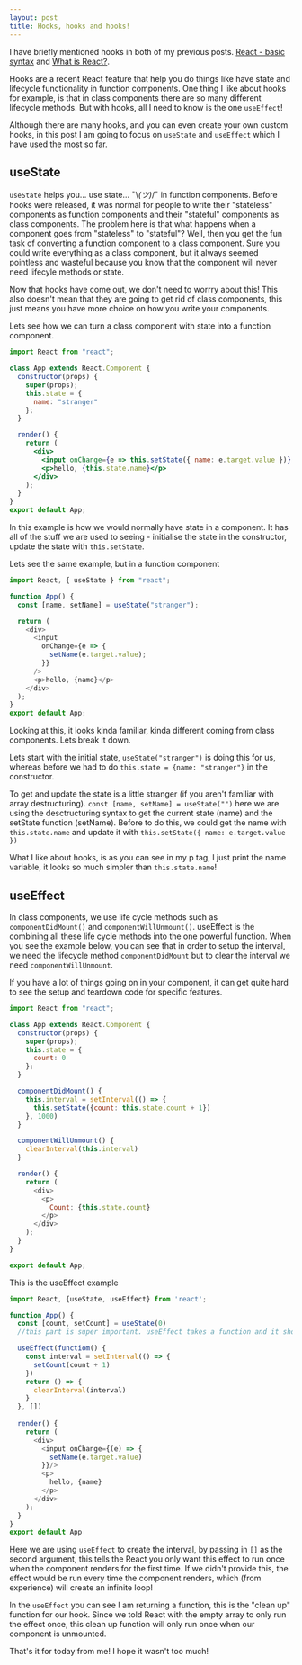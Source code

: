 ```yaml
---
layout: post
title: Hooks, hooks and hooks!
---
```


I have briefly mentioned hooks in both of my previous posts. [React - basic syntax](2019-03-16-Basic-syntax-react.md) and [What is React?](2019-03-07-what-is-react.md).

Hooks are a recent React feature that help you do things like have state and lifecycle functionality in function components. One thing I like about hooks for example, is that in class components there are so many different lifecycle methods. But with hooks, all I need to know is the one `useEffect`!

Although there are many hooks, and you can even create your own custom hooks, in this post I am going to focus on `useState` and `useEffect` which I have used the most so far.

## useState

`useState` helps you... use state... ¯\\_(ツ)_/¯ in function components.
Before hooks were released, it was normal for people to write their "stateless" components as function components and their "stateful" components as class components. The problem here is that what happens when a component goes from "stateless" to "stateful"? Well, then you get the fun task of converting a function component to a class component.
Sure you could write everything as a class component, but it always seemed pointless and wasteful because you know that the component will never need lifecyle methods or state.

Now that hooks have come out, we don't need to worrry about this!
This also doesn't mean that they are going to get rid of class components, this just means you have more choice on how you write your components.

Lets see how we can turn a class component with state into a function component.

```jsx
import React from "react";

class App extends React.Component {
  constructor(props) {
    super(props);
    this.state = {
      name: "stranger"
    };
  }

  render() {
    return (
      <div>
        <input onChange={e => this.setState({ name: e.target.value })} />
        <p>hello, {this.state.name}</p>
      </div>
    );
  }
}
export default App;
```

In this example is how we would normally have state in a component. It has all of the stuff we are used to seeing - initialise the state in the constructor, update the state with `this.setState`.

Lets see the same example, but in a function component

```javascript
import React, { useState } from "react";

function App() {
  const [name, setName] = useState("stranger");

  return (
    <div>
      <input
        onChange={e => {
          setName(e.target.value);
        }}
      />
      <p>hello, {name}</p>
    </div>
  );
}
export default App;
```

Looking at this, it looks kinda familiar, kinda different coming from class components. Lets break it down.

Lets start with the initial state, `useState("stranger")` is doing this for us, whereas before we had to do `this.state = {name: "stranger"}` in the constructor.

To get and update the state is a little stranger (if you aren't familiar with array destructuring). `const [name, setName] = useState("")` here we are using the desctructuring syntax to get the current state (name) and the setState function (setName). Before to do this, we could get the name with `this.state.name` and update it with `this.setState({ name: e.target.value })`

What I like about hooks, is as you can see in my p tag, I just print the name variable, it looks so much simpler than `this.state.name`!

## useEffect

In class components, we use life cycle methods such as `componentDidMount()` and `componentWillUnmount()`. useEffect is the combining all these life cycle methods into the one powerful function.
When you see the example below, you can see that in order to setup the interval, we need the lifecycle method `componentDidMount` but to clear the interval we need `componentWillUnmount`.

If you have a lot of things going on in your component, it can get quite hard to see the setup and teardown code for specific features.


```javascript
import React from "react";

class App extends React.Component {
  constructor(props) {
    super(props);
    this.state = {
      count: 0
    };
  }

  componentDidMount() {
    this.interval = setInterval(() => {
      this.setState({count: this.state.count + 1})
    }, 1000)
  }

  componentWillUnmount() {
    clearInterval(this.interval)
  }

  render() {
    return (
      <div>
        <p>
          Count: {this.state.count}
        </p>
      </div>
    );
  }
}

export default App;
```

This is the useEffect example

```javascript
import React, {useState, useEffect} from 'react';

function App() {
  const [count, setCount] = useState(0) 
  //this part is super important. useEffect takes a function and it shouldn't be called inside of something else e.g. another function, if statements, etc

  useEffect(functiom() {
    const interval = setInterval(() => {
      setCount(count + 1)
    })
    return () => {
      clearInterval(interval)
    }
  }, [])
  
  render() {
    return (
      <div>
        <input onChange={(e) => {
          setName(e.target.value)
        }}/>
        <p>
          hello, {name}
        </p>
      </div>
    );
  }
}
export default App
```
Here we are using `useEffect` to create the interval, by passing in `[]` as the second argument, this tells the React you only want this effect to run once when the component renders for the first time. If we didn't provide this, the effect would be run every time the component renders, which (from experience) will create an infinite loop!

In the `useEffect` you can see I am returning a function, this is the "clean up" function for our hook. Since we told React with the empty array to only run the effect once, this clean up function will only run once when our component is unmounted.

That's it for today from me! I hope it wasn't too much!





